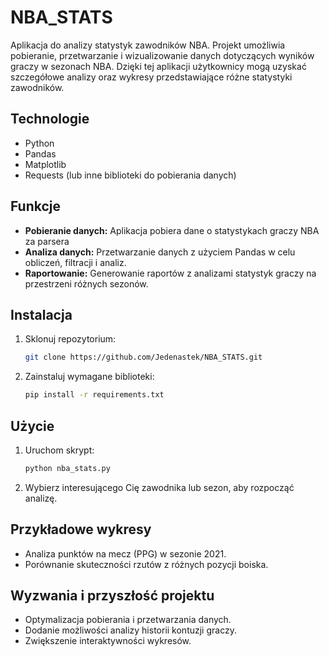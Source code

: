 
# NBA_STATS

Aplikacja do analizy statystyk zawodników NBA. Projekt umożliwia pobieranie, przetwarzanie i wizualizowanie danych dotyczących wyników graczy w sezonach NBA. Dzięki tej aplikacji użytkownicy mogą uzyskać szczegółowe analizy oraz wykresy przedstawiające różne statystyki zawodników.

## Technologie

- Python
- Pandas
- Matplotlib
- Requests (lub inne biblioteki do pobierania danych)

## Funkcje

- **Pobieranie danych:** Aplikacja pobiera dane o statystykach graczy NBA za parsera
- **Analiza danych:** Przetwarzanie danych z użyciem Pandas w celu obliczeń, filtracji i analiz.
- **Raportowanie:** Generowanie raportów z analizami statystyk graczy na przestrzeni różnych sezonów.

## Instalacja

1. Sklonuj repozytorium:
   ```bash
   git clone https://github.com/Jedenastek/NBA_STATS.git
   ```
2. Zainstaluj wymagane biblioteki:
   ```bash
   pip install -r requirements.txt
   ```

## Użycie

1. Uruchom skrypt:
   ```bash
   python nba_stats.py
   ```
2. Wybierz interesującego Cię zawodnika lub sezon, aby rozpocząć analizę.

## Przykładowe wykresy

- Analiza punktów na mecz (PPG) w sezonie 2021.
- Porównanie skuteczności rzutów z różnych pozycji boiska.

## Wyzwania i przyszłość projektu

- Optymalizacja pobierania i przetwarzania danych.
- Dodanie możliwości analizy historii kontuzji graczy.
- Zwiększenie interaktywności wykresów.

